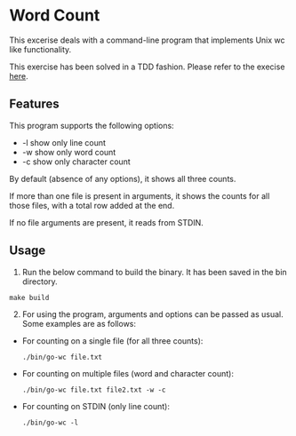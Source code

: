 # Word Count

This excerise deals with a command-line program that implements Unix wc like functionality.

This exercise has been solved in a TDD fashion. Please refer to the execise [here](https://one2n.io/go-bootcamp/go-projects/a-game-of-pig).

## Features
This program supports the following options:
 - -l show only line count
 - -w show only word count 
 - -c show only character count

By default (absence of any options), it shows all three counts.

If more than one file is present in arguments, it shows the counts for all those files, with a total row added at the end.

If no file arguments are present, it reads from STDIN.

## Usage

1. Run the below command to build the binary. It has been saved in the bin directory.
```
make build
```

2. For using the program, arguments and options can be passed as usual. Some examples are as follows:

- For counting on a single file (for all three counts):
    ```
    ./bin/go-wc file.txt
    ```
- For counting on multiple files (word and character count):
    ```
    ./bin/go-wc file.txt file2.txt -w -c
    ```
- For counting on STDIN (only line count):
    ```
    ./bin/go-wc -l
    ```